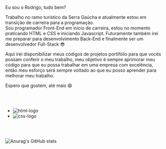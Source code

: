 

Eu sou o Rodrigo, tudo bem? <br> 

Trabalho no ramo turístico da Serra Gaúcha e atualmente estou em transição de carreira para a programação. <br>
Sou programador Front-End em início de carreira, estou no momento praticando HTML e CSS e iniciando Javascript. Futuramente também irei me preparar para 
desenvolvimento Back-End e finalmente ser um desenvolvedor Full-Stack :sunglasses: <br>

Aqui irei disponibilizar meus códigos de projetos portifólio para que vocês possam conferir o meu trabalho, meu objetivo é sempre aprimorar meu código para que eu 
possa trabalhar em uma empresa com excelência, então meu esforço será sempre voltado ao que eu posso aprender para melhorar meu trabalho. <br>

Espero que gostem, até mais :smile:

<br>
<br>


- <img src="https://img.shields.io/badge/HTML5-E34F26?style=for-the-badge&logo=html5&logoColor=white" alt="html-logo">
- <img src="https://img.shields.io/badge/CSS3-1572B6?style=for-the-badge&logo=css3&logoColor=white" alt="css-logo">

<br>
<br>


![Anurag's GitHub stats](https://github-readme-stats.vercel.app/api?username=RodrigoRVO&show_icons=true&theme=radical)

<!---
RodrigoRVO/RodrigoRVO is a ✨ special ✨ repository because its `README.md` (this file) appears on your GitHub profile.
You can click the Preview link to take a look at your changes.
--->
